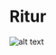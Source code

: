 # Ritur
![alt text]([?raw=true](https://github.com/adindazaahraa/Ritur/blob/main/INTRO.png)https://github.com/adindazaahraa/Ritur/blob/main/INTRO.png)
